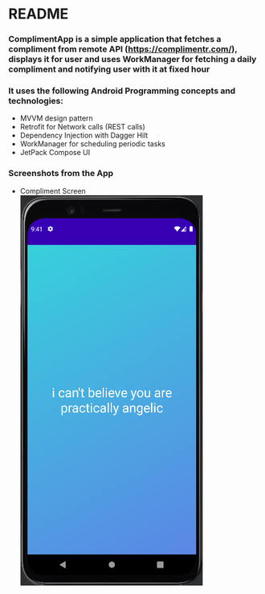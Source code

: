 # README

### ComplimentApp is a simple application that fetches a compliment from remote API (https://complimentr.com/), displays it for user and uses WorkManager for fetching a daily compliment and notifying user with it at fixed hour

### It uses the following Android Programming concepts and technologies:
* MVVM design pattern
* Retrofit for Network calls (REST calls)
* Dependency Injection with Dagger Hilt
* WorkManager for scheduling periodic tasks
* JetPack Compose UI

### Screenshots from the App
* Compliment Screen
  <br> ![ComplimentScreen](/ComplimentApp/screenshots/compliment.png?raw=true)


